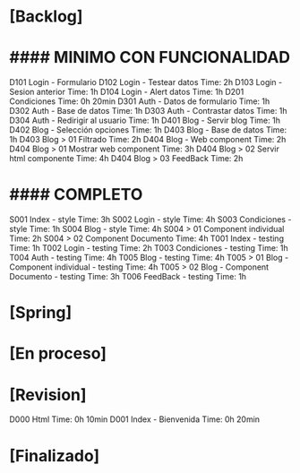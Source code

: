 # [Backlog]


#       #### MINIMO CON FUNCIONALIDAD

D101 Login - Formulario
D102 Login - Testear datos                              Time: 2h
D103 Login - Sesion anterior                            Time: 1h
D104 Login - Alert datos                                Time: 1h
D201 Condiciones                                        Time: 0h 20min
D301 Auth - Datos de formulario                         Time: 1h
D302 Auth - Base de datos                               Time: 1h
D303 Auth - Contrastar datos                            Time: 1h
D304 Auth - Redirigir al usuario                        Time: 1h
D401 Blog - Servir blog                                 Time: 1h
D402 Blog - Selección opciones                          Time: 1h
D403 Blog - Base de datos                               Time: 1h
D403 Blog > 01 Filtrado                                 Time: 2h
D404 Blog - Web component                               Time: 2h
D404 Blog > 01 Mostrar web component                    Time: 3h
D404 Blog > 02 Servir html componente                   Time: 4h
D404 Blog > 03 FeedBack                                 Time: 2h


#       #### COMPLETO

S001 Index - style                                      Time: 3h
S002 Login - style                                      Time: 4h
S003 Condiciones - style                                Time: 1h
S004 Blog - style                                       Time: 4h
S004 > 01 Component individual                          Time: 2h
S004 > 02 Component Documento                           Time: 4h
T001 Index - testing                                    Time: 1h
T002 Login - testing                                    Time: 2h
T003 Condiciones - testing                              Time: 1h
T004 Auth - testing                                     Time: 4h
T005 Blog - testing                                     Time: 4h
T005 > 01 Blog - Component individual - testing         Time: 4h
T005 > 02 Blog - Component Documento - testing          Time: 3h
T006 FeedBack - testing                                 Time: 1h

# [Spring]



# [En proceso]



# [Revision]

D000 Html                                               Time: 0h 10min
D001 Index - Bienvenida                                 Time: 0h 20min

                             

# [Finalizado]


